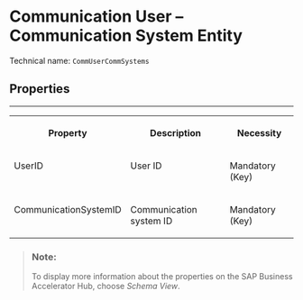 <!-- loio1bb95b1e645d45c5815281ba8e3e41db -->

# Communication User – Communication System Entity





Technical name: `CommUserCommSystems` 



<a name="loio1bb95b1e645d45c5815281ba8e3e41db__CommunicationUsersCommunicationSystem"/>

## Properties

****


<table>
<tr>
<th valign="top">

Property

</th>
<th valign="top">

Description

</th>
<th valign="top">

Necessity

</th>
</tr>
<tr>
<td valign="top">

UserID

</td>
<td valign="top">

User ID

</td>
<td valign="top">

Mandatory \(Key\)

</td>
</tr>
<tr>
<td valign="top">

CommunicationSystemID

</td>
<td valign="top">

Communication system ID

</td>
<td valign="top">

Mandatory \(Key\)

</td>
</tr>
</table>



> ### Note:  
> To display more information about the properties on the SAP Business Accelerator Hub, choose *Schema View*.

